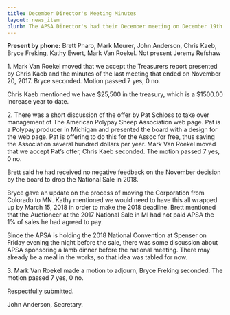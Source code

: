 ```yaml
---
title: December Director's Meeting Minutes
layout: news_item
blurb: The APSA Director's had their December meeting on December 19th.
---
```


**Present by phone:** Brett Pharo, Mark Meurer, John Anderson, Chris Kaeb, Bryce Freking, Kathy Ewert, Mark Van Roekel.  Not present Jeremy Refshaw

1\.	Mark Van Roekel moved that we accept the Treasurers report presented by Chris Kaeb and the minutes of the last meeting that ended on November 20, 2017.  Bryce seconded.  Motion passed 7 yes, 0 no.

Chris Kaeb mentioned we have $25,500 in the treasury, which is a $1500.00 increase year to date.

2\.	There was a short discussion of the offer by Pat Schloss to take over management of The American Polypay Sheep Association web page.  Pat is a Polypay producer in Michigan and presented the board with a design for the web page.  Pat is offering to do this for the Assoc for free, thus saving the Association several hundred dollars per year.  Mark Van Roekel moved that we accept Pat’s offer, Chris Kaeb seconded.  The motion passed 7 yes, 0 no.

Brett said he had received no negative feedback on the November decision by the board to drop the National Sale in 2018.

Bryce gave an update on the process of moving the Corporation from Colorado to MN.  Kathy mentioned we would need to have this all wrapped up by March 15, 2018 in order to make the 2018 deadline.
Brett mentioned that the Auctioneer at the 2017 National Sale in MI had not paid APSA the 1% of sales he had agreed to pay.  

Since the APSA is holding the 2018 National Convention at Spenser on Friday evening the night before the sale, there was some discussion about APSA sponsoring a lamb dinner before the national meeting.  There may already be a meal in the works, so that idea was tabled for now.

3\.	Mark Van Roekel made a motion to adjourn, Bryce Freking seconded.  The motion passed 7 yes, 0 no.

Respectfully submitted.

John Anderson, Secretary.
